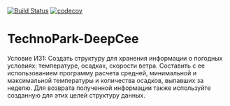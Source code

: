 [![Build Status](https://travis-ci.org/EgorBedov/TechnoPark-DeepCee.svg?branch=tests)](https://travis-ci.org/EgorBedov/TechnoPark-DeepCee) [![codecov](https://codecov.io/gh/EgorBedov/TechnoPark-DeepCee/branch/HW-2-DEV/graph/badge.svg)](https://codecov.io/gh/EgorBedov/TechnoPark-DeepCee)

# TechnoPark-DeepCee

Условие ИЗ1:
Создать структуру для хранения информации о погодных условиях: температуре, осадках, скорости ветра. Составить с ее использованием программу расчета средней, минимальной и максимальной температуры и количества осадков, выпавших за неделю. Для возврата полученной информации также используйте созданную для этих целей структуру данных.